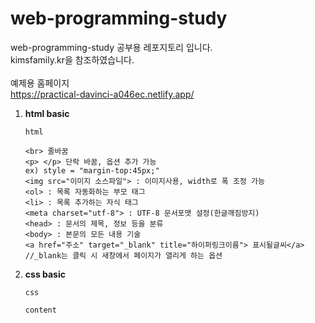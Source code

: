 # web-programming-study
web-programming-study 공부용 레포지토리 입니다.
<br>kimsfamily.kr을 참조하였습니다.
<br>
<br>예제용 홈페이지
<br>https://practical-davinci-a046ec.netlify.app/
<ol>
  <li><strong>html basic</strong></li>

  ```html```
  ```
  <br> 줄바꿈
  <p> </p> 단락 바꿈, 옵션 추가 가능
  ex) style = "margin-top:45px;"
  <img src="이미지 소스파일"> : 이미지사용, width로 폭 조정 가능
  <ol> : 목록 자동화하는 부모 태그
  <li> : 목록 추가하는 자식 태그
  <meta charset="utf-8"> : UTF-8 문서포맷 설정(한글깨짐방지)
  <head> : 문서의 제목, 정보 등을 분류
  <body> : 본문의 모든 내용 기술
  <a href="주소" target="_blank" title="하이퍼링크이름"> 표시될글씨</a> //_blank는 클릭 시 새창에서 페이지가 열리게 하는 옵션
  ```
    
  <li><strong>css basic</strong></li>
    
  ```css```
  ```
  content
  ```
